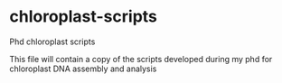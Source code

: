 # chloroplast-scripts
Phd chloroplast scripts

This file will contain a copy of the scripts developed during my phd for chloroplast DNA assembly and analysis
